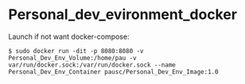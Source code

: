 # Personal_dev_evironment_docker

Launch if not want docker-compose:
```
$ sudo docker run -dit -p 8080:8080 -v Personal_Dev_Env_Volume:/home/pau -v var/run/docker.sock:/var/run/docker.sock --name Personal_Dev_Env_Container pausc/Personal_Dev_Env_Image:1.0
```
